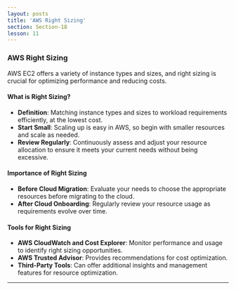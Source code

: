 ```yaml
---
layout: posts
title: 'AWS Right Sizing'
section: Section-18
lesson: 11
---
```


### AWS Right Sizing

AWS EC2 offers a variety of instance types and sizes, and right sizing is crucial for optimizing performance and reducing costs.

<!-- pagebreak -->

#### What is Right Sizing?

- **Definition**: Matching instance types and sizes to workload requirements efficiently, at the lowest cost.
- **Start Small**: Scaling up is easy in AWS, so begin with smaller resources and scale as needed.
- **Review Regularly**: Continuously assess and adjust your resource allocation to ensure it meets your current needs without being excessive.

<!-- pagebreak -->

#### Importance of Right Sizing

- **Before Cloud Migration**: Evaluate your needs to choose the appropriate resources before migrating to the cloud.
- **After Cloud Onboarding**: Regularly review your resource usage as requirements evolve over time.

<!-- pagebreak -->

#### Tools for Right Sizing

- **AWS CloudWatch and Cost Explorer**: Monitor performance and usage to identify right sizing opportunities.
- **AWS Trusted Advisor**: Provides recommendations for cost optimization.
- **Third-Party Tools**: Can offer additional insights and management features for resource optimization.

---
